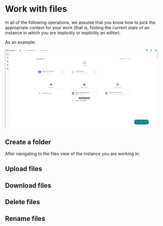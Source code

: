 # Work with files

In all of the following operations, we assume that you know how to pick the appropriate context for your work \(that is, finding the current state of an instance in which you are implicitly or explicitly an editor\).

As an example:

![Finding files in a specific instance](../../.gitbook/assets/pick_context_ed.gif)

## Create a folder

After navigating to the files view of the instance you are working in:



## Upload files



## Download files



## Delete files



## Rename files











